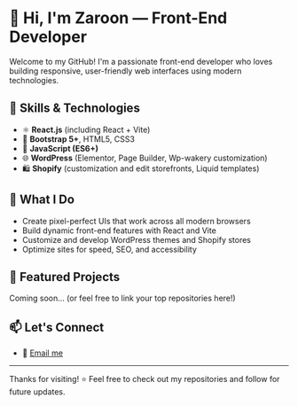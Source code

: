 # 👋 Hi, I'm Zaroon — Front-End Developer

Welcome to my GitHub! I'm a passionate front-end developer who loves building responsive, user-friendly web interfaces using modern technologies.

## 🚀 Skills & Technologies

- ⚛️ **React.js** (including React + Vite)
- 🎨 **Bootstrap 5+**, HTML5, CSS3
- 🧠 **JavaScript (ES6+)**
- 🌐 **WordPress** (Elementor, Page Builder, Wp-wakery customization)
- 🛍 **Shopify** (customization and edit storefronts, Liquid templates)

## 💼 What I Do

- Create pixel-perfect UIs that work across all modern browsers
- Build dynamic front-end features with React and Vite
- Customize and develop WordPress themes and Shopify stores
- Optimize sites for speed, SEO, and accessibility

## 📂 Featured Projects

Coming soon… (or feel free to link your top repositories here!)

## 📫 Let's Connect

- 📧 [Email me](mailto:mohdjunaid0612@gmail.com)



---

Thanks for visiting! ⭐ Feel free to check out my repositories and follow for future updates.
